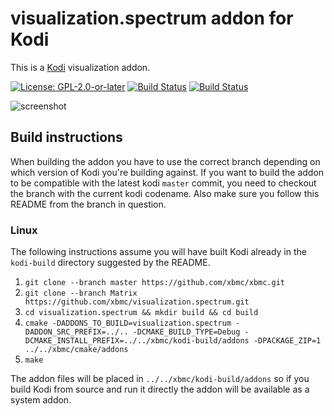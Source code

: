 # visualization.spectrum addon for Kodi

This is a [Kodi](https://kodi.tv) visualization addon.

[![License: GPL-2.0-or-later](https://img.shields.io/badge/License-GPL%20v2+-blue.svg)](LICENSE.md)
[![Build Status](https://travis-ci.org/xbmc/visualization.spectrum.svg?branch=Matrix)](https://travis-ci.org/xbmc/visualization.spectrum/branches)
[![Build Status](https://dev.azure.com/teamkodi/binary-addons/_apis/build/status/xbmc.visualization.spectrum?branchName=Matrix)](https://dev.azure.com/teamkodi/binary-addons/_build/latest?definitionId=33&branchName=Matrix)
<!--- [![Build Status](https://ci.appveyor.com/api/projects/status/github/xbmc/visualization.spectrum?branch=Matrix&svg=true)](https://ci.appveyor.com/project/xbmc/visualization-spectrum?branch=Matrix) -->

![screenshot](https://raw.githubusercontent.com/xbmc/visualization.spectrum/Matrix/visualization.spectrum/resources/screenshot-01.jpg)

## Build instructions

When building the addon you have to use the correct branch depending on which version of Kodi you're building against. 
If you want to build the addon to be compatible with the latest kodi `master` commit, you need to checkout the branch with the current kodi codename.
Also make sure you follow this README from the branch in question.

### Linux

The following instructions assume you will have built Kodi already in the `kodi-build` directory 
suggested by the README.

1. `git clone --branch master https://github.com/xbmc/xbmc.git`
2. `git clone --branch Matrix https://github.com/xbmc/visualization.spectrum.git`
3. `cd visualization.spectrum && mkdir build && cd build`
4. `cmake -DADDONS_TO_BUILD=visualization.spectrum -DADDON_SRC_PREFIX=../.. -DCMAKE_BUILD_TYPE=Debug -DCMAKE_INSTALL_PREFIX=../../xbmc/kodi-build/addons -DPACKAGE_ZIP=1 ../../xbmc/cmake/addons`
5. `make`

The addon files will be placed in `../../xbmc/kodi-build/addons` so if you build Kodi from source and run it directly 
the addon will be available as a system addon.
